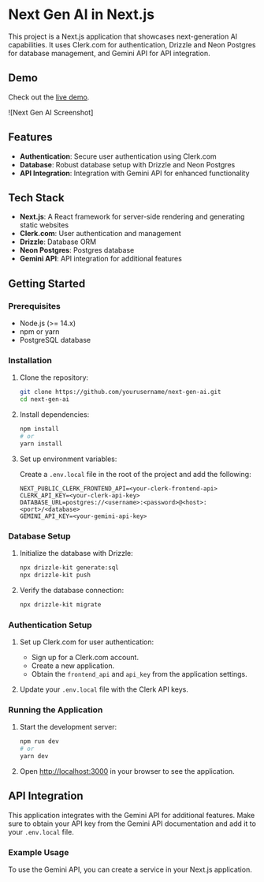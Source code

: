 # Next Gen AI in Next.js

This project is a Next.js application that showcases next-generation AI capabilities. It uses Clerk.com for authentication, Drizzle and Neon Postgres for database management, and Gemini API for API integration.

## Demo

Check out the [live demo](https://next-gen-ai-29hf.vercel.app/).

![Next Gen AI Screenshot]

## Features

- **Authentication**: Secure user authentication using Clerk.com
- **Database**: Robust database setup with Drizzle and Neon Postgres
- **API Integration**: Integration with Gemini API for enhanced functionality

## Tech Stack

- **Next.js**: A React framework for server-side rendering and generating static websites
- **Clerk.com**: User authentication and management
- **Drizzle**: Database ORM
- **Neon Postgres**: Postgres database
- **Gemini API**: API integration for additional features

## Getting Started

### Prerequisites

- Node.js (>= 14.x)
- npm or yarn
- PostgreSQL database

### Installation

1. Clone the repository:

    ```bash
    git clone https://github.com/yourusername/next-gen-ai.git
    cd next-gen-ai
    ```

2. Install dependencies:

    ```bash
    npm install
    # or
    yarn install
    ```

3. Set up environment variables:

    Create a `.env.local` file in the root of the project and add the following:

    ```env
    NEXT_PUBLIC_CLERK_FRONTEND_API=<your-clerk-frontend-api>
    CLERK_API_KEY=<your-clerk-api-key>
    DATABASE_URL=postgres://<username>:<password>@<host>:<port>/<database>
    GEMINI_API_KEY=<your-gemini-api-key>
    ```

### Database Setup

1. Initialize the database with Drizzle:

    ```bash
    npx drizzle-kit generate:sql
    npx drizzle-kit push
    ```

2. Verify the database connection:

    ```bash
    npx drizzle-kit migrate
    ```

### Authentication Setup

1. Set up Clerk.com for user authentication:

    - Sign up for a Clerk.com account.
    - Create a new application.
    - Obtain the `frontend_api` and `api_key` from the application settings.

2. Update your `.env.local` file with the Clerk API keys.

### Running the Application

1. Start the development server:

    ```bash
    npm run dev
    # or
    yarn dev
    ```

2. Open [http://localhost:3000](http://localhost:3000) in your browser to see the application.

## API Integration

This application integrates with the Gemini API for additional features. Make sure to obtain your API key from the Gemini API documentation and add it to your `.env.local` file.

### Example Usage

To use the Gemini API, you can create a service in your Next.js application.

